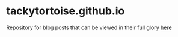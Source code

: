 # tackytortoise.github.io
Repository for blog posts that can be viewed in their full glory <a href="https://tackytortoise.github.io">here</a>
